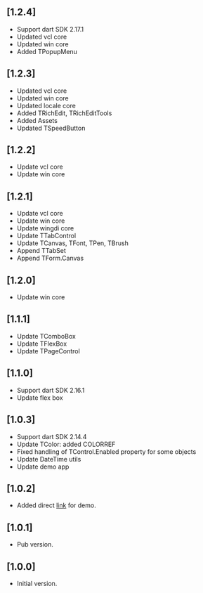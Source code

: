 ## [1.2.4]
- Support dart SDK 2.17.1
- Updated vcl core
- Updated win core
- Added TPopupMenu

## [1.2.3]
- Updated vcl core
- Updated win core
- Updated locale core
- Added TRichEdit, TRichEditTools
- Added Assets
- Updated TSpeedButton

## [1.2.2]
- Update vcl core
- Update win core

## [1.2.1]
- Update vcl core
- Update win core
- Update wingdi core
- Update TTabControl
- Update TCanvas, TFont, TPen, TBrush
- Append TTabSet
- Append TForm.Canvas

## [1.2.0]

- Update win core

## [1.1.1]

- Update TComboBox
- Update TFlexBox
- Update TPageControl

## [1.1.0]

- Support dart SDK 2.16.1
- Update flex box

## [1.0.3]

- Support dart SDK 2.14.4
- Update TColor: added COLORREF
- Fixed handling of TControl.Enabled property for some objects
- Update DateTime utils
- Update demo app

## [1.0.2]

- Added direct [link](http://dart-vcl.delasoft.org/) for demo.

## [1.0.1]

- Pub version.

## [1.0.0]

- Initial version.
